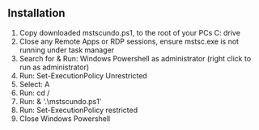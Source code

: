 ## Installation
1. Copy downloaded mstscundo.ps1, to the root of your PCs C: drive
2. Close any Remote Apps or RDP sessions, ensure mstsc.exe is not running under task manager
3. Search for & Run: Windows Powershell as administrator (right click to run as administrator)
4. Run: Set-ExecutionPolicy Unrestricted
5. Select: A
6. Run: cd /
7. Run: & '.\mstscundo.ps1'
8. Run: Set-ExecutionPolicy restricted
9. Close Windows Powershell
